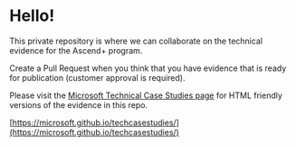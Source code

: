 # Hello!

This private repository is where we can collaborate on the technical evidence for the Ascend+ program.

Create a Pull Request when you think that you have evidence that is ready for publication (customer approval is required).

Please visit the [Microsoft Technical Case Studies page](https://microsoft.github.io/techcasestudies) for HTML friendly versions of the evidence in this repo. 

[https://microsoft.github.io/techcasestudies/](https://microsoft.github.io/techcasestudies/)


